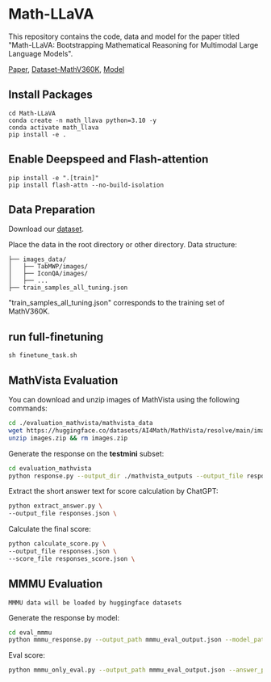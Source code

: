 # Math-LLaVA

This repository contains the code, data and model for the paper titled "Math-LLaVA: Bootstrapping Mathematical Reasoning for Multimodal Large Language Models".

[Paper](), [Dataset-MathV360K](), [Model]()


## Install Packages
```
cd Math-LLaVA
conda create -n math_llava python=3.10 -y
conda activate math_llava
pip install -e .
```
## Enable Deepspeed and Flash-attention
```
pip install -e ".[train]"
pip install flash-attn --no-build-isolation
```

## Data Preparation
Download our [dataset]().

Place the data in the root directory or other directory.
Data structure:
```
├── images_data/
│   ├── TabMWP/images/
│   ├── IconQA/images/
│   ├── ...
├── train_samples_all_tuning.json
```
"train_samples_all_tuning.json" corresponds to the training set of MathV360K. 

## run full-finetuning
```
sh finetune_task.sh
```

## MathVista Evaluation
You can download and unzip images of MathVista using the following commands:
```sh
cd ./evaluation_mathvista/mathvista_data
wget https://huggingface.co/datasets/AI4Math/MathVista/resolve/main/images.zip
unzip images.zip && rm images.zip
```
Generate the response on the **testmini** subset:
```sh
cd evaluation_mathvista
python response.py --output_dir ./mathvista_outputs --output_file responses.json --model_path your/model/path --model_base None \ 
```
Extract the short answer text for score calculation by ChatGPT:
```sh
python extract_answer.py \
--output_file responses.json \
```
Calculate the final score:
```sh
python calculate_score.py \
--output_file responses.json \
--score_file responses_score.json \
```

## MMMU Evaluation
```
MMMU data will be loaded by huggingface datasets
```
Generate the response by model:
```sh
cd eval_mmmu
python mmmu_response.py --output_path mmmu_eval_output.json --model_path 
```
Eval score:
```sh
python mmmu_only_eval.py --output_path mmmu_eval_output.json --answer_path ./answer_dict_val.json
```

